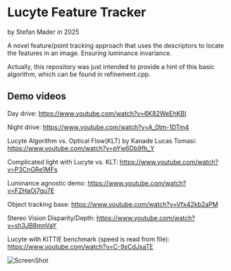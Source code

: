# Lucyte Feature Tracker
by Stefan Mader in 2025

A novel feature/point tracking approach that uses the descriptors to locate the features in an image. Ensuring luminance invariance.

Actually, this repository was just intended to provide a hint of this basic algorithm, which can be found in refinement.cpp.

## Demo videos

Day drive: https://www.youtube.com/watch?v=6K82WeEhKBI

Night drive: https://www.youtube.com/watch?v=A_0tm-1DTm4

Lucyte Algorithm vs. Optical Flow(KLT) by Kanade Lucas Tomasi: https://www.youtube.com/watch?v=pYw6Db9fh_Y

Complicated light with Lucyte vs. KLT: https://www.youtube.com/watch?v=P3CnGRe1MFs

Luminance agnostic demo: https://www.youtube.com/watch?v=FZHaOj7gu7E

Object tracking base: https://www.youtube.com/watch?v=Vfx42kb2aPM

Stereo Vision Disparity/Depth: https://www.youtube.com/watch?v=sh3JB8mnVaY

Lucyte with KITTIE benchmark (speed is read from file): https://www.youtube.com/watch?v=C-9sCdJsaTE 

![ScreenShot](https://raw.github.com/kosmonautdnb/lucyte_cv/main/desc.png)

